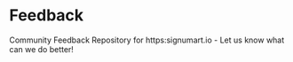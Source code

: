# Feedback
Community Feedback Repository for https:signumart.io - Let us know what can we do better!
